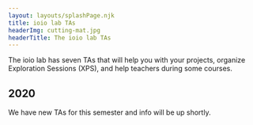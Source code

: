 ```yaml
---
layout: layouts/splashPage.njk
title: ioio lab TAs
headerImg: cutting-mat.jpg
headerTitle: The ioio lab TAs
---
```


The ioio lab has seven TAs that will help you with your projects, organize Exploration Sessions (XPS), and help teachers during some courses.

## 2020

We have new TAs for this semester and info will be up shortly.
